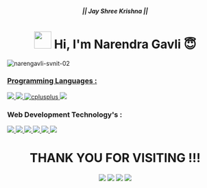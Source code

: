 <h5 align="center">|| Jay Shree Krishna ||</h5>
<!-- Intro -->
<h1 align="center"><img height="40" src="https://c.tenor.com/Wx9IEmZZXSoAAAAi/hi.gif" /> Hi, I'm Narendra Gavli 😇</h1>
<!-- End of Intro -->
<!-- Views -->
<a href="https://github.com/narengavli-svnit-02/"><img align="left" src="https://komarev.com/ghpvc/?username=narengavli-svnit-02&label=Profile%20views&color=6930C3&style=for-the-badge" alt="narengavli-svnit-02" />
<!-- End of Views -->
<br>
<!-- Languages -->
<h3 align="left">Programming Languages :</h3>
<a href="https://www.python.org" target="_blank"> <img src="https://img.shields.io/badge/PYTHON-blue?style=for-the-badge&logo=Python&logoColor=white"/> </a>
<a href="#" target="_blank"> <img src="https://img.shields.io/badge/SHELL%20SCRIPTING-success?style=for-the-badge&logo=GNU%20Bash&logoColor=white"/> </a>
<a href="https://www.geeksforgeeks.org/c-language-set-1-introduction/" target="_blank"> <img src="https://img.shields.io/badge/C%20LANGUAGE-%2300599C.svg?style=for-the-badge&logo=c&logoColor=white" alt="cplusplus"/> </a>   
<a href="https://www.w3schools.com/cpp/" target="_blank"> <img src="https://img.shields.io/badge/c++-%2300599C.svg?style=for-the-badge&logo=c%2B%2B&logoColor=white"/> </a>

<h3 align="left">Web Development Technology's :</h3>
<a href="https://www.w3.org/html/" target="_blank"> <img src="https://img.shields.io/badge/html-%23E34F26.svg?style=for-the-badge&logo=html5&logoColor=white"/> </a>
<a href="https://www.w3schools.com/css/" target="_blank"> <img src="https://img.shields.io/badge/css-%231572B6.svg?style=for-the-badge&logo=css3&logoColor=white"/> </a>
<a href="#" target="_blank"> <img src="https://img.shields.io/badge/BOOTSTRAP-blueviolet?style=for-the-badge&logo=Bootstrap&logoColor=white"/> </a>
<a href="https://developer.mozilla.org/en-US/docs/Web/JavaScript" target="_blank"> <img src="https://img.shields.io/badge/JAVASCRIPT-ff69b4?style=for-the-badge&logo=JavaScript&logoColor=white"/> </a>
<a href="#" target="_blank"> <img src="https://img.shields.io/badge/PHP-critical?style=for-the-badge&logo=PHP&logoColor=white"/> </a>
<a href="#" target="_blank"> <img src="https://img.shields.io/badge/MySQL-black?style=for-the-badge&logo=MySQL&logoColor=white"/> </a>


<!-- Thank You -->
<h1 align="center">THANK YOU FOR VISITING !!!</h1>
<!-- End of Thank You -->

<!-- Social Media -->
<p align="center">
  <a href="https://www.linkedin.com/in/narendragavli-svnit/" target="blank"><img align="center" src="https://img.shields.io/badge/NARENDRA GAVLI-%230077B5.svg?style=for-the-badge&logo=linkedin&logoColor=white" /></a>
  <a href="https://www.instagram.com/naren_gavli/" target="blank"><img align="center" src="https://img.shields.io/badge/NAREN GAVLI-%23E4405F.svg?style=for-the-badge&logo=Instagram&logoColor=white" /></a>
  <a href="#" target="blank"><img align="center" src="https://img.shields.io/badge/Telegram-%231877F2.svg?style=for-the-badge&logo=Telegram&logoColor=white" /></a>
  <a href="https://twitter.com/naren_gavli" target="blank"><img align="center" src="https://img.shields.io/badge/NAREN GAVLI-%231DA1F2.svg?style=for-the-badge&logo=Twitter&logoColor=white" /></a>
</p>
<!-- End of Social Media -->
